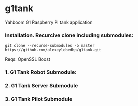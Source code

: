 # g1tank
Yahboom G1 Raspberry PI tank application


### Installation. Recurcive clone including submodules:
```
git clone --recurse-submodules -b master https://github.com/alexeylebedbp/g1tank.git
```

Reqs:
OpenSSL
Boost

### 1. G1 Tank Robot Submodule:
### 2. G1 Tank Server Submodule
### 3. G1 Tank Pilot Submodule

